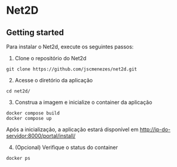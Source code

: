 # Net2D

## Getting started

Para instalar o Net2d, execute os seguintes passos:
1. Clone o repositório do Net2d
```
git clone https://github.com/jscmenezes/net2d.git
```

2. Acesse o diretório da aplicação
```
cd net2d/
```

3. Construa a imagem e inicialize o container da aplicação
```
docker compose build
docker compose up
```

Após a inicialização, a aplicação estará disponível em [http://ip-do-servidor:8000/portal/install/](http://ip-do-servidor:8000/portal/install/)

4. (Opcional) Verifique o status do container
```
docker ps
```

